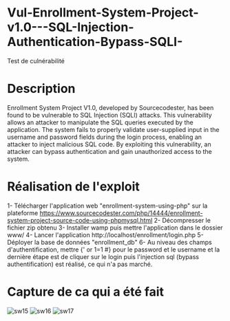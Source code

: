 # Vul-Enrollment-System-Project-v1.0---SQL-Injection-Authentication-Bypass-SQLI-
Test de culnérabilité
# Description
Enrollment System Project V1.0, developed by Sourcecodester, has been found to be vulnerable to SQL Injection (SQLI) attacks. This vulnerability allows an attacker to manipulate the SQL queries executed by the application. The system fails to properly validate user-supplied input in the username and password fields during the login process, enabling an attacker to inject malicious SQL code. By exploiting this vulnerability, an attacker can bypass authentication and gain unauthorized access to the system.
# Réalisation de l'exploit
1- Télécharger l'application web "enrollment-system-using-php" sur la plateforme https://www.sourcecodester.com/php/14444/enrollment-system-project-source-code-using-phpmysql.html
2- Décompresser le fichier zip obtenu
3- Installer wamp puis mettre l'application dans le dossier www/
4- Lancer l'application http://localhost/enrollment/login.php
5- Déployer la base de données "enrollment_db"
6- Au niveau des champs d'authentification, mettre {' or 1=1 #} pour le password et le username et la dernière étape est de cliquer sur le login puis l'injection sql (bypass authentification) est réalisé, ce qui n'a pas marché.
# Capture de ca qui a été fait
![sw15](https://github.com/wilfried582/Vul-Enrollment-System-Project-v1.0---SQL-Injection-Authentication-Bypass-SQLI-/assets/61844545/c7d6793c-b5a0-4029-92a1-f62ad94e6837)
![sw16](https://github.com/wilfried582/Vul-Enrollment-System-Project-v1.0---SQL-Injection-Authentication-Bypass-SQLI-/assets/61844545/260b983f-9750-4a13-8e12-738687e78493)
![sw17](https://github.com/wilfried582/Vul-Enrollment-System-Project-v1.0---SQL-Injection-Authentication-Bypass-SQLI-/assets/61844545/103dbf2b-91a7-4a1a-b494-b144d1875909)

